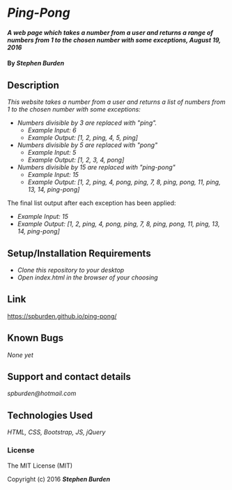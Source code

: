 # _Ping-Pong_

#### _A web page which takes a number from a user and returns a range of numbers from 1 to the chosen number with some exceptions, August 19, 2016_

#### By _**Stephen Burden**_

## Description
_This website takes a number from a user and returns a list of numbers from 1 to the chosen number with some exceptions:_

* _Numbers divisible by 3 are replaced with "ping"._
    * _Example Input: 6_
    * _Example Output: [1, 2, ping, 4, 5, ping]_
* _Numbers divisible by 5 are replaced with "pong"_
    * _Example Input: 5_
    * _Example Output: [1, 2, 3, 4, pong]_
* _Numbers divisible by 15 are replaced with "ping-pong"_
    * _Example Input: 15_
    * _Example Output: [1, 2, ping, 4, pong, ping, 7, 8, ping, pong, 11, ping, 13, 14, ping-pong]_

The final list output after each exception has been applied:
* _Example Input: 15_
* _Example Output: [1, 2, ping, 4, pong, ping, 7, 8, ping, pong, 11, ping, 13, 14, ping-pong]_

## Setup/Installation Requirements
* _Clone this repository to your desktop_
* _Open index.html in the browser of your choosing_

## Link
https://spburden.github.io/ping-pong/

## Known Bugs
_None yet_

## Support and contact details
_spburden@hotmail.com_

## Technologies Used
_HTML,
CSS,
Bootstrap,
JS,
jQuery_

### License
The MIT License (MIT)

Copyright (c) 2016 **_Stephen Burden_**
